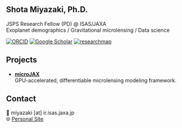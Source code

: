 ## Shota Miyazaki, Ph.D.
JSPS Research Fellow (PD) @ ISAS/JAXA  
Exoplanet demographics / Gravitational microlensing / Data science

[![ORCID](https://img.shields.io/badge/ORCID-0000--0001--9818--1513-green)](https://orcid.org/0000-0001-9818-1513)
[![Google Scholar](https://img.shields.io/badge/Google%20Scholar-Profile-blue)](https://scholar.google.com/citations?user=TQSj6CYAAAAJ&hl=en)
[![researchmap](https://img.shields.io/badge/researchmap-Profile-lightgrey)](https://researchmap.jp/shotamiyazaki?lang=en)

## Projects
- **[microJAX](https://github.com/ShotaMiyazaki94/microJAX)**  
  GPU-accelerated, differentiable microlensing modeling framework.

## Contact
📧 miyazaki [at] ir.isas.jaxa.jp  
🌐 [Personal Site](https://sites.google.com/view/shotamiyazaki/english)

<!--
**ShotaMiyazaki94/ShotaMiyazaki94** is a ✨ _special_ ✨ repository because its `README.md` (this file) appears on your GitHub profile.

Here are some ideas to get you started:

- 🔭 I’m currently working on ...
- 🌱 I’m currently learning ...
- 👯 I’m looking to collaborate on ...
- 🤔 I’m looking for help with ...
- 💬 Ask me about ...
- 📫 How to reach me: ...
- 😄 Pronouns: ...
- ⚡ Fun fact: ...
-->

